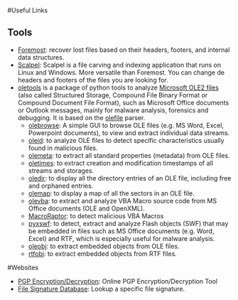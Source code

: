 #Useful Links
## Tools
* [Foremost](http://tools.kali.org/forensics/foremost): recover lost files based on their headers, footers, and internal data structures.
* [Scalpel](https://github.com/sleuthkit/scalpel): Scalpel is a file carving and indexing application that runs on Linux
and Windows. More versatile than Foremost. You can change de headers and footers of the files you are looking for. 
* [oletools](http://www.decalage.info/python/oletools) is a package of python tools to analyze
[Microsoft OLE2 files](http://en.wikipedia.org/wiki/Compound_File_Binary_Format) 
(also called Structured Storage, Compound File Binary Format or Compound Document File Format), 
such as Microsoft Office documents or Outlook messages, mainly for malware analysis, forensics and debugging. 
It is based on the [olefile](http://www.decalage.info/olefile) parser. 
    - [olebrowse](https://github.com/decalage2/oletools/wiki/olebrowse): A simple GUI to browse OLE files (e.g. MS Word, Excel, Powerpoint documents), to
    view and extract individual data streams.
  - [oleid](https://github.com/decalage2/oletools/wiki/oleid): to analyze OLE files to detect specific characteristics usually found in malicious files.
  - [olemeta](https://github.com/decalage2/oletools/wiki/olemeta): to extract all standard properties (metadata) from OLE files.
  - [oletimes](https://github.com/decalage2/oletools/wiki/oletimes): to extract creation and modification timestamps of all streams and storages.
  - [oledir](https://github.com/decalage2/oletools/wiki/oledir): to display all the directory entries of an OLE file, including free and orphaned entries.
  - [olemap](https://github.com/decalage2/oletools/wiki/olemap): to display a map of all the sectors in an OLE file.
  - [olevba](https://github.com/decalage2/oletools/wiki/olevba): to extract and analyze VBA Macro source code from MS Office documents (OLE and OpenXML).
  - [MacroRaptor](https://github.com/decalage2/oletools/wiki/mraptor): to detect malicious VBA Macros
  - [pyxswf](https://github.com/decalage2/oletools/wiki/pyxswf): to detect, extract and analyze Flash objects (SWF) that may
    be embedded in files such as MS Office documents (e.g. Word, Excel) and RTF,
    which is especially useful for malware analysis.
  - [oleobj](https://github.com/decalage2/oletools/wiki/oleobj): to extract embedded objects from OLE files.
  - [rtfobj](https://github.com/decalage2/oletools/wiki/rtfobj): to extract embedded objects from RTF files.


#Websites

* [PGP Encryption/Decryption](https://sela.io/pgp/): Online PGP Encryption/Decryption Tool
* [File Signature Database](https://www.filesignatures.net/index.php?page=search): Lookup a specific file signature.
